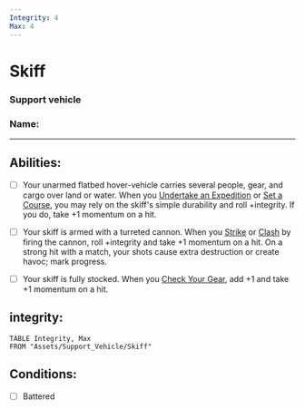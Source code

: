 ```yaml
---
Integrity: 4
Max: 4
---
```

# Skiff
### Support vehicle
### Name:
<hr>


## Abilities:
- [ ] Your unarmed flatbed hover-vehicle carries several people, gear, and cargo over land or water. When you [Undertake an Expedition](Moves/exploration/undertake_an_expedition) or [Set a Course](Moves/exploration/set_a_course), you may rely on the skiff's simple durability and roll +integrity. If you do, take +1 momentum on a hit.

- [ ] Your skiff is armed with a turreted cannon. When you [Strike](Moves/combat/strike) or [Clash](Moves/combat/clash) by firing the cannon, roll +integrity and take +1 momentum on a hit. On a strong hit with a match, your shots cause extra destruction or create havoc; mark progress.

- [ ] Your skiff is fully stocked. When you [Check Your Gear](Moves/adventure/check_your_gear), add +1 and take +1 momentum on a hit.

## integrity:
```dataview
TABLE Integrity, Max
FROM "Assets/Support_Vehicle/Skiff"
```
## Conditions:
- [ ] Battered
